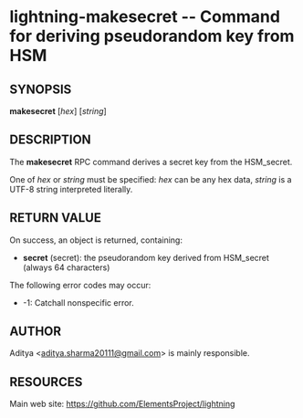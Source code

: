 lightning-makesecret -- Command for deriving pseudorandom key from HSM
=====================================================================

SYNOPSIS
--------

**makesecret** [*hex*] [*string*]

DESCRIPTION
-----------

The **makesecret** RPC command derives a secret key from the HSM\_secret.

One of *hex* or *string* must be specified: *hex* can be any hex data,
*string* is a UTF-8 string interpreted literally.

RETURN VALUE
------------

[comment]: # (GENERATE-FROM-SCHEMA-START)
On success, an object is returned, containing:

- **secret** (secret): the pseudorandom key derived from HSM_secret (always 64 characters)

[comment]: # (GENERATE-FROM-SCHEMA-END)


The following error codes may occur:
- -1: Catchall nonspecific error.

AUTHOR
------

Aditya <<aditya.sharma20111@gmail.com>> is mainly responsible.

RESOURCES
---------

Main web site: <https://github.com/ElementsProject/lightning>

[comment]: # ( SHA256STAMP:0ef7c3e2172219fa647d1c447cb82daa7857c6c53a27fd191bff83f59ce6b9f7)
